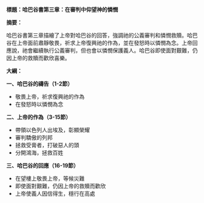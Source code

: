 **標題：哈巴谷書第三章：在審判中仰望神的憐憫**

**摘要：**

哈巴谷書第三章描繪了上帝對哈巴谷的回答，強調祂的公義審判和憐憫救贖。哈巴谷在上帝面前肅靜敬畏，祈求上帝復興祂的作為，並在發怒時以憐憫為念。上帝回應說，祂會繼續執行公義審判，但也會以憐憫保護義人。哈巴谷即使面對艱難，仍因上帝的救贖而歡欣喜樂。

**大綱：**

**一、哈巴谷的禱告（1-2節）**
* 敬畏上帝，祈求復興祂的作為
* 在發怒時以憐憫為念

**二、上帝的作為（3-15節）**
* 帶領以色列人出埃及，彰顯榮耀
* 審判驕傲的列邦
* 拯救受膏者，打破惡人的頭
* 分開鴻海，拯救百姓

**三、哈巴谷的回應（16-19節）**
* 在望樓上敬畏上帝，等候災難
* 即使面對艱難，仍因上帝的救贖而歡欣
* 上帝使義人因信得生，穩行在高處